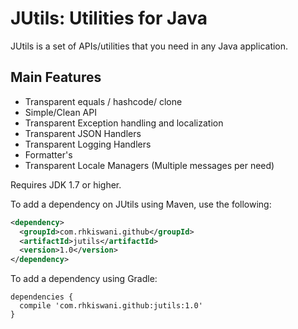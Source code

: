 JUtils: Utilities for Java
==========================

JUtils is a set of APIs/utilities that you need in any Java application.

Main Features
-------------- 
- Transparent equals / hashcode/ clone 
- Simple/Clean API 
- Transparent Exception handling and localization
- Transparent JSON Handlers
- Transparent Logging Handlers
- Formatter's
- Transparent Locale Managers (Multiple messages per need)
  

Requires JDK 1.7 or higher.

To add a dependency on JUtils using Maven, use the following:

```xml
<dependency>
  <groupId>com.rhkiswani.github</groupId>
  <artifactId>jutils</artifactId>
  <version>1.0</version>
</dependency>
```

To add a dependency using Gradle:

```
dependencies {
  compile 'com.rhkiswani.github:jutils:1.0'
}
```

